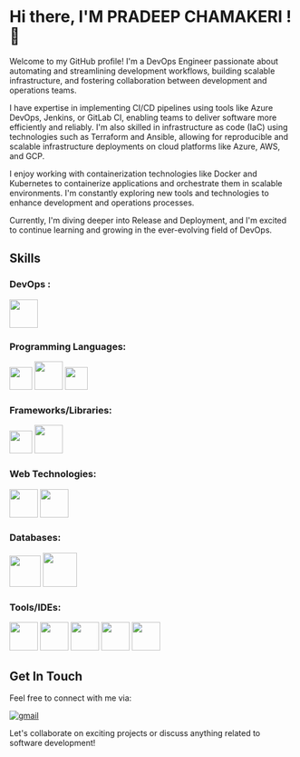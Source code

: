 # Hi there, I'M PRADEEP CHAMAKERI  ! 👋

Welcome to my GitHub profile! I'm a DevOps Engineer passionate about automating and streamlining development workflows, building scalable infrastructure, and fostering collaboration between development and operations teams.

I have expertise in implementing CI/CD pipelines using tools like Azure DevOps, Jenkins, or GitLab CI, enabling teams to deliver software more efficiently and reliably. I'm also skilled in infrastructure as code (IaC) using technologies such as Terraform and Ansible, allowing for reproducible and scalable infrastructure deployments on cloud platforms like Azure, AWS, and GCP.

I enjoy working with containerization technologies like Docker and Kubernetes to containerize applications and orchestrate them in scalable environments. I'm constantly exploring new tools and technologies to enhance development and operations processes.

Currently, I'm diving deeper into Release and Deployment, and I'm excited to continue learning and growing in the ever-evolving field of DevOps.

## Skills


### DevOps :
<code><img height="50" src="https://github.com/ShreedharVajjrashetti/demo/assets/164525339/b2f99ddb-718f-4641-bf66-aad55c18da1b"></code>


### Programming Languages:

<code><img height="40" src="https://github.com/ShreedharVajjrashetti/demo/assets/164525339/3754fb6c-d880-4d7d-853f-b7a4d08f7ca5"></code>
<code><img height="50" src="https://github.com/ShreedharVajjrashetti/demo/assets/164525339/25fd13f4-1224-46fb-872b-079188afd4da"></code>
<code><img height="40" src="https://github.com/ShreedharVajjrashetti/demo/assets/164525339/6b0d217c-2999-4718-bd36-11183769fcf7"></code>

### Frameworks/Libraries:
<code><img height="40" src="https://github.com/ShreedharVajjrashetti/demo/assets/164525339/f8f8d66e-ef61-434e-ac33-9ec9fc8c0ff8"></code>
<code><img height="50" src="https://github.com/ShreedharVajjrashetti/demo/assets/164525339/7ad51c17-9e96-4722-824d-85f8fb47d4eb"></code>

### Web Technologies:
<code><img height="50" src="https://github.com/ShreedharVajjrashetti/demo/assets/164525339/c41cdd14-8441-476d-8904-ca8280664197"></code>
<code><img height="50" src="https://github.com/ShreedharVajjrashetti/demo/assets/164525339/093d2e0a-efab-4911-8389-462b7b8444e2"></code>

### Databases:
<code><img height="55" src="https://github.com/ShreedharVajjrashetti/demo/assets/164525339/6a2b8c76-ba4e-4342-a86f-8092ff937557"></code>
<code><img height="60" src="https://github.com/ShreedharVajjrashetti/demo/assets/164525339/6f1ab2a9-2058-4a3b-a122-8557efad4645"></code>

### Tools/IDEs:
<code><img height="50" src="https://github.com/ShreedharVajjrashetti/demo/assets/164525339/0558513d-388b-4271-99e2-fad21ddecf93"></code>
<code><img height="50" src="https://github.com/ShreedharVajjrashetti/demo/assets/164525339/a16fa32d-4fb3-4765-b6eb-bb8d45cdf241"></code>
<code><img height="50" src="https://github.com/ShreedharVajjrashetti/demo/assets/164525339/cc2a3f1e-f4fb-4c44-9fed-f6932c0fe2dc"></code>
<code><img height="50" src="https://github.com/ShreedharVajjrashetti/demo/assets/164525339/c9568324-23ef-4f44-ab74-b8a7a61d1e6e"></code>
<code><img height="50" src="https://github.com/ShreedharVajjrashetti/demo/assets/164525339/d67f9eea-bd9b-4393-894b-25071a50c14f"></code>



## Get In Touch

Feel free to connect with me via:

<p> <a href="mailto:pradeepchamakeri.work@gmail.com"><i class="fa fa-envelope"></i> <img alt="gmail" src="https://img.shields.io/badge/Email-%230077B5.svg?&style=for-the-badge&logo=Mail&logoColor=white"></a> </p>

Let's collaborate on exciting projects or discuss anything related to software development!
